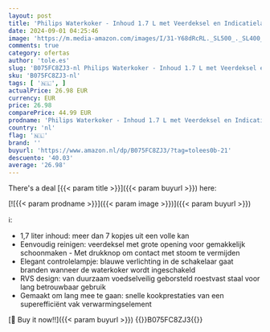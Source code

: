 ```yaml
---
layout: post
title: 'Philips Waterkoker - Inhoud 1.7 L met Veerdeksel en Indicatielampje  RVS  Draaivoet  HD9350/90 '
date: 2024-09-01 04:25:46
image: 'https://m.media-amazon.com/images/I/31-Y68dRcRL._SL500_._SL400_.jpg'
comments: true
category: ofertas
author: 'tole.es'
slug: 'B075FC8ZJ3-nl Philips Waterkoker - Inhoud 1.7 L met Veerdeksel en...'
sku: 'B075FC8ZJ3-nl'
tags: [ '🇳🇱', ]
actualPrice: 26.98 EUR
currency: EUR
price: 26.98
comparePrice: 44.99 EUR
prodname: 'Philips Waterkoker - Inhoud 1.7 L met Veerdeksel en Indicatielampje  RVS  Draaivoet  HD9350/90 '
country: 'nl'
flag: '🇳🇱'
brand: ''
buyurl: 'https://www.amazon.nl/dp/B075FC8ZJ3/?tag=tolees0b-21'
descuento: '40.03'
average: '26.98'
---
```


There's a deal [{{< param title >}}]({{< param buyurl >}})  here:

[![{{< param prodname >}}]({{< param image >}})]({{< param buyurl >}})

ℹ️:

- 1,7 liter inhoud: meer dan 7 kopjes uit een volle kan
- Eenvoudig reinigen: veerdeksel met grote opening voor gemakkelijk schoonmaken - Met drukknop om contact met stoom te vermijden
- Elegant controlelampje: blauwe verlichting in de schakelaar gaat branden wanneer de waterkoker wordt ingeschakeld
- RVS design: van duurzaam voedselveilig geborsteld roestvast staal voor lang betrouwbaar gebruik
- Gemaakt om lang mee te gaan: snelle kookprestaties van een superefficiënt vak verwarmingselement

[🛒 Buy it now!!]({{< param buyurl >}})
{{<world>}}B075FC8ZJ3{{</world>}}
